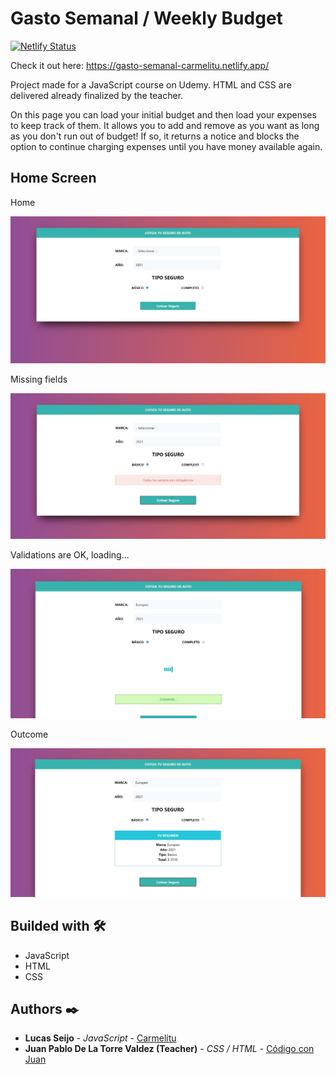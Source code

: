 # Gasto Semanal / Weekly Budget

[![Netlify Status](https://api.netlify.com/api/v1/badges/91002b60-9bf2-4b8b-82a3-6ab55b4a59e3/deploy-status)](https://app.netlify.com/sites/gasto-semanal-carmelitu/deploys)

Check it out here: https://gasto-semanal-carmelitu.netlify.app/

Project made for a JavaScript course on Udemy. HTML and CSS are delivered already finalized by the teacher.

On this page you can load your initial budget and then load your expenses to keep track of them. It allows you to add and remove as you want as long as you don't run out of budget! If so, it returns a notice and blocks the option to continue charging expenses until you have money available again.

## Home Screen

Home

<img src="https://github.com/Carmelitu/cotizador-seguros/blob/master/Cotiza-home.JPG" style="margin: 0 auto"/>

Missing fields

<img src="https://github.com/Carmelitu/cotizador-seguros/blob/master/Cotiza-error.JPG" style="margin: 0 auto"/>

Validations are OK, loading...

<img src="https://github.com/Carmelitu/cotizador-seguros/blob/master/Cotiza-OK-loading.JPG" style="margin: 0 auto"/>

Outcome

<img src="https://github.com/Carmelitu/cotizador-seguros/blob/master/Cotiza-OK.JPG" style="margin: 0 auto"/>


## Builded with 🛠️

* JavaScript
* HTML
* CSS

## Authors ✒️

* **Lucas Seijo** - *JavaScript* - [Carmelitu](https://github.com/Carmelitu)
* **Juan Pablo De La Torre Valdez (Teacher)** - *CSS / HTML* - [Código con Juan](https://codigoconjuan.com/)
